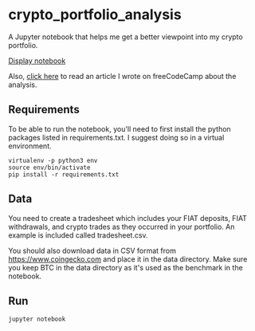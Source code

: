 # crypto_portfolio_analysis
A Jupyter notebook that helps me get a better viewpoint into my crypto portfolio.

[Display notebook](http://nbviewer.jupyter.org/github/grantathon/crypto_portfolio_analysis/blob/master/crypto_portfolio_analyzer.ipynb)

Also, [click here](https://www.freecodecamp.org/news/i-built-a-jupyter-notebook-that-will-analyze-cryptocurrency-portfolios-for-you-bdaba618aeca/) to read an article I wrote on freeCodeCamp about the analysis.

## Requirements
To be able to run the notebook, you'll need to first install the python packages listed in requirements.txt. I suggest doing so in a virtual environment.

```
virtualenv -p python3 env
source env/bin/activate
pip install -r requirements.txt
```

## Data
You need to create a tradesheet which includes your FIAT deposits, FIAT withdrawals, and crypto trades as they occurred in your portfolio. An example is included called tradesheet.csv.

You should also download data in CSV format from https://www.coingecko.com and place it in the data directory. Make sure you keep BTC in the data directory as it's used as the benchmark in the notebook.

## Run
```
jupyter notebook
```

